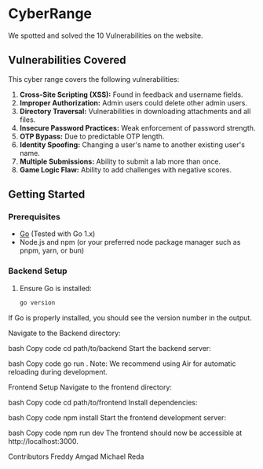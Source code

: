 # CyberRange
We spotted and solved the 10 Vulnerabilities on the website.

## Vulnerabilities Covered

This cyber range covers the following vulnerabilities:

1. **Cross-Site Scripting (XSS):** Found in feedback and username fields.
2. **Improper Authorization:** Admin users could delete other admin users.
3. **Directory Traversal:** Vulnerabilities in downloading attachments and all files.
4. **Insecure Password Practices:** Weak enforcement of password strength.
5. **OTP Bypass:** Due to predictable OTP length.
6. **Identity Spoofing:** Changing a user's name to another existing user's name.
7. **Multiple Submissions:** Ability to submit a lab more than once.
8. **Game Logic Flaw:** Ability to add challenges with negative scores.

## Getting Started

### Prerequisites

- [Go](https://go.dev/dl/) (Tested with Go 1.x)
- Node.js and npm (or your preferred node package manager such as pnpm, yarn, or bun)

### Backend Setup

1. Ensure Go is installed:
   ```bash
   go version
If Go is properly installed, you should see the version number in the output.

Navigate to the Backend directory:

bash
Copy code
cd path/to/backend
Start the backend server:

bash
Copy code
go run .
Note: We recommend using Air for automatic reloading during development.

Frontend Setup
Navigate to the frontend directory:

bash
Copy code
cd path/to/frontend
Install dependencies:

bash
Copy code
npm install
Start the frontend development server:

bash
Copy code
npm run dev
The frontend should now be accessible at http://localhost:3000.

Contributors
Freddy Amgad
Michael Reda


